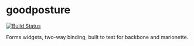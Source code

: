 goodposture
===========

[![Build Status](https://travis-ci.org/BJK/backwax.svg?branch=master)](https://travis-ci.org/BJK/backwax)

Forms widgets, two-way binding, built to test for backbone and marionette.

